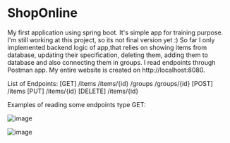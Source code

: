 # ShopOnline
My first application using spring boot. It's simple app for training purpose. I'm still working at this project, so its not final version yet :)
So far I only implemented backend logic of app,that relies on showing items from database,
updating their specification, deleting them, adding them to database and also connecting them in groups.
I read endpoints through Postman app. My entire website is created on http://localhost:8080.

List of Endpoints:
[GET]
/items
/items/{id}
/groups
/groups/{id}
[POST]
/items
[PUT]
/items/{id}
[DELETE]
/items/{id}

Examples of reading some endpoints type GET:

![image](https://user-images.githubusercontent.com/72752940/148656524-c8fe77d8-c29f-4920-8f6e-52f5d35a1ea7.png)

![image](https://user-images.githubusercontent.com/72752940/148656548-1164eaa0-3221-4389-94e6-f7cbc5170ee5.png)




